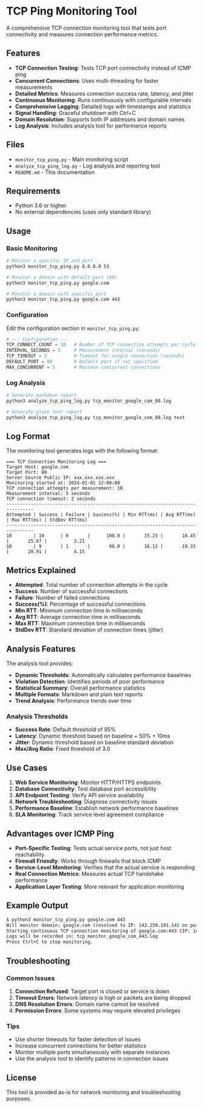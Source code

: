 # TCP Ping Monitoring Tool

A comprehensive TCP connection monitoring tool that tests port connectivity and measures connection performance metrics.

## Features

- **TCP Connection Testing**: Tests TCP port connectivity instead of ICMP ping
- **Concurrent Connections**: Uses multi-threading for faster measurements
- **Detailed Metrics**: Measures connection success rate, latency, and jitter
- **Continuous Monitoring**: Runs continuously with configurable intervals
- **Comprehensive Logging**: Detailed logs with timestamps and statistics
- **Signal Handling**: Graceful shutdown with Ctrl+C
- **Domain Resolution**: Supports both IP addresses and domain names
- **Log Analysis**: Includes analysis tool for performance reports

## Files

- `monitor_tcp_ping.py` - Main monitoring script
- `analyze_tcp_ping_log.py` - Log analysis and reporting tool
- `README.md` - This documentation

## Requirements

- Python 3.6 or higher
- No external dependencies (uses only standard library)

## Usage

### Basic Monitoring

```bash
# Monitor a specific IP and port
python3 monitor_tcp_ping.py 8.8.8.8 53

# Monitor a domain with default port (80)
python3 monitor_tcp_ping.py google.com

# Monitor a domain with specific port
python3 monitor_tcp_ping.py google.com 443
```

### Configuration

Edit the configuration section in `monitor_tcp_ping.py`:

```python
# --- Configuration ---
TCP_CONNECT_COUNT = 10   # Number of TCP connection attempts per cycle
INTERVAL_SECONDS = 5     # Measurement interval (seconds)
TCP_TIMEOUT = 2          # Timeout for single connection (seconds)
DEFAULT_PORT = 80        # Default port if not specified
MAX_CONCURRENT = 5       # Maximum concurrent connections
```

### Log Analysis

```bash
# Generate markdown report
python3 analyze_tcp_ping_log.py tcp_monitor_google_com_80.log

# Generate plain text report
python3 analyze_tcp_ping_log.py tcp_monitor_google_com_80.log text
```

## Log Format

The monitoring tool generates logs with the following format:

```
=== TCP Connection Monitoring Log ===
Target Host: google.com
Target Port: 80
Server Source Public IP: xxx.xxx.xxx.xxx
Monitoring started at: 2024-01-01 12:00:00
TCP connection attempts per measurement: 10
Measurement interval: 5 seconds
TCP connection timeout: 2 seconds
--------------------------------------------------------------------------------
Attempted | Success | Failure | Success(%) | Min RTT(ms) | Avg RTT(ms) | Max RTT(ms) | StdDev RTT(ms)
--------------------------------------------------------------------------------
10        | 10      | 0       |      100.0 |       15.23 |       18.45 |       25.67 |          3.21
10        | 9       | 1       |       90.0 |       16.12 |       19.33 |       28.91 |          4.15
```

## Metrics Explained

- **Attempted**: Total number of connection attempts in the cycle
- **Success**: Number of successful connections
- **Failure**: Number of failed connections
- **Success(%)**: Percentage of successful connections
- **Min RTT**: Minimum connection time in milliseconds
- **Avg RTT**: Average connection time in milliseconds
- **Max RTT**: Maximum connection time in milliseconds
- **StdDev RTT**: Standard deviation of connection times (jitter)

## Analysis Features

The analysis tool provides:

- **Dynamic Thresholds**: Automatically calculates performance baselines
- **Violation Detection**: Identifies periods of poor performance
- **Statistical Summary**: Overall performance statistics
- **Multiple Formats**: Markdown and plain text reports
- **Trend Analysis**: Performance trends over time

### Analysis Thresholds

- **Success Rate**: Default threshold of 95%
- **Latency**: Dynamic threshold based on baseline + 50% + 10ms
- **Jitter**: Dynamic threshold based on baseline standard deviation
- **Max/Avg Ratio**: Fixed threshold of 3.0

## Use Cases

1. **Web Service Monitoring**: Monitor HTTP/HTTPS endpoints
2. **Database Connectivity**: Test database port accessibility
3. **API Endpoint Testing**: Verify API service availability
4. **Network Troubleshooting**: Diagnose connectivity issues
5. **Performance Baseline**: Establish network performance baselines
6. **SLA Monitoring**: Track service level agreement compliance

## Advantages over ICMP Ping

- **Port-Specific Testing**: Tests actual service ports, not just host reachability
- **Firewall Friendly**: Works through firewalls that block ICMP
- **Service-Level Monitoring**: Verifies that the actual service is responding
- **Real Connection Metrics**: Measures actual TCP handshake performance
- **Application Layer Testing**: More relevant for application monitoring

## Example Output

```bash
$ python3 monitor_tcp_ping.py google.com 443
Will monitor domain: google.com (resolved to IP: 142.250.191.14) on port 443
Starting continuous TCP connection monitoring of google.com:443 (IP: 142.250.191.14) ...
Logs will be recorded in: tcp_monitor_google_com_443.log
Press Ctrl+C to stop monitoring.
```

## Troubleshooting

### Common Issues

1. **Connection Refused**: Target port is closed or service is down
2. **Timeout Errors**: Network latency is high or packets are being dropped
3. **DNS Resolution Errors**: Domain name cannot be resolved
4. **Permission Errors**: Some systems may require elevated privileges

### Tips

- Use shorter timeouts for faster detection of issues
- Increase concurrent connections for better statistics
- Monitor multiple ports simultaneously with separate instances
- Use the analysis tool to identify patterns in connection issues

## License

This tool is provided as-is for network monitoring and troubleshooting purposes.